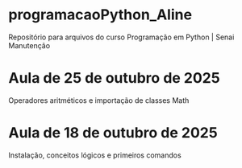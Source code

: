 # programacaoPython_Aline
Repositório para arquivos do curso Programação em Python | Senai Manutenção

# Aula de 25 de outubro de 2025
Operadores aritméticos e importação de classes Math

# Aula de 18 de outubro de 2025
Instalação, conceitos lógicos e primeiros comandos
